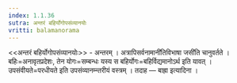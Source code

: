 ```yaml
---
index: 1.1.36
sutra: अन्तरं बहिर्योगोपसंव्यानयोः
vritti: balamanorama
---
```


<<अन्तरं बहिर्योगोपसंव्यानयोः>> - अन्तरम् । अत्रापिसर्वनामानी॑तिविभाषा जसी॑ति चानुवर्तते । बहिः=अनावृतप्रदेशः, तेन योगः=सम्बन्धः यस्य स बहिर्योगः=बहिर्विद्यमानोऽर्थ इति यावत् । उपसंवीयते=परधीयते इति उपसंव्यानम्न्तरीयं वस्त्रम् । तदाह — बाह्रा इत्यादिना । 
